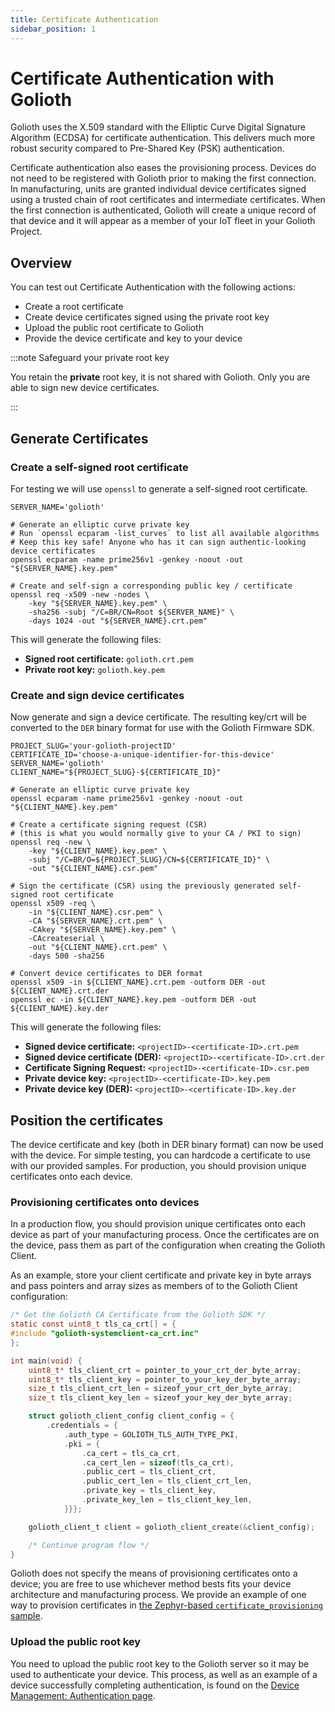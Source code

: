 ```yaml
---
title: Certificate Authentication
sidebar_position: 1
---
```


# Certificate Authentication with Golioth

Golioth uses the X.509 standard with the Elliptic Curve Digital Signature
Algorithm (ECDSA) for certificate authentication. This delivers much more
robust security compared to Pre-Shared Key (PSK) authentication.

Certificate authentication also eases the provisioning process. Devices do not
need to be registered with Golioth prior to making the first connection. In
manufacturing, units are granted individual device certificates signed using a
trusted chain of root certificates and intermediate certificates. When the first
connection is authenticated, Golioth will create a unique record of that device
and it will appear as a member of your IoT fleet in your Golioth Project.

## Overview

You can test out Certificate Authentication with the following actions:

* Create a root certificate
* Create device certificates signed using the private root key
* Upload the public root certificate to Golioth
* Provide the device certificate and key to your device

:::note Safeguard your private root key

You retain the **private** root key, it is not shared with Golioth. Only you are
able to sign new device certificates.

:::

## Generate Certificates

### Create a self-signed root certificate

For testing we will use `openssl` to generate a self-signed root certificate.

```shell
SERVER_NAME='golioth'

# Generate an elliptic curve private key
# Run `openssl ecparam -list_curves` to list all available algorithms
# Keep this key safe! Anyone who has it can sign authentic-looking device certificates
openssl ecparam -name prime256v1 -genkey -noout -out "${SERVER_NAME}.key.pem"

# Create and self-sign a corresponding public key / certificate
openssl req -x509 -new -nodes \
    -key "${SERVER_NAME}.key.pem" \
    -sha256 -subj "/C=BR/CN=Root ${SERVER_NAME}" \
    -days 1024 -out "${SERVER_NAME}.crt.pem"
```

This will generate the following files:

* **Signed root certificate:** `golioth.crt.pem`
* **Private root key:** `golioth.key.pem`

### Create and sign device certificates

Now generate and sign a device certificate. The resulting key/crt will be
converted to the `DER` binary format for use with the Golioth Firmware SDK.

```shell
PROJECT_SLUG='your-golioth-projectID'
CERTIFICATE_ID='choose-a-unique-identifier-for-this-device'
SERVER_NAME='golioth'
CLIENT_NAME="${PROJECT_SLUG}-${CERTIFICATE_ID}"

# Generate an elliptic curve private key
openssl ecparam -name prime256v1 -genkey -noout -out "${CLIENT_NAME}.key.pem"

# Create a certificate signing request (CSR)
# (this is what you would normally give to your CA / PKI to sign)
openssl req -new \
    -key "${CLIENT_NAME}.key.pem" \
    -subj "/C=BR/O=${PROJECT_SLUG}/CN=${CERTIFICATE_ID}" \
    -out "${CLIENT_NAME}.csr.pem"

# Sign the certificate (CSR) using the previously generated self-signed root certificate
openssl x509 -req \
    -in "${CLIENT_NAME}.csr.pem" \
    -CA "${SERVER_NAME}.crt.pem" \
    -CAkey "${SERVER_NAME}.key.pem" \
    -CAcreateserial \
    -out "${CLIENT_NAME}.crt.pem" \
    -days 500 -sha256

# Convert device certificates to DER format
openssl x509 -in ${CLIENT_NAME}.crt.pem -outform DER -out ${CLIENT_NAME}.crt.der
openssl ec -in ${CLIENT_NAME}.key.pem -outform DER -out ${CLIENT_NAME}.key.der
```

This will generate the following files:

* **Signed device certificate:** `<projectID>-<certificate-ID>.crt.pem`
* **Signed device certificate (DER):** `<projectID>-<certificate-ID>.crt.der`
* **Certificate Signing Request:** `<projectID>-<certificate-ID>.csr.pem`
* **Private device key:** `<projectID>-<certificate-ID>.key.pem`
* **Private device key (DER):** `<projectID>-<certificate-ID>.key.der`

## Position the certificates

The device certificate and key (both in DER binary format) can now be used with
the device. For simple testing, you can hardcode a certificate to use with our
provided samples. For production, you should provision unique certificates onto each
device.

### Provisioning certificates onto devices

In a production flow, you should provision unique certificates onto each device
as part of your manufacturing process. Once the certificates are on the device,
pass them as part of the configuration when creating the Golioth Client.

As an example, store your client certificate and private key in byte arrays and
pass pointers and array sizes as members of to the Golioth Client configuration:

```c
/* Get the Golioth CA Certificate from the Golioth SDK */
static const uint8_t tls_ca_crt[] = {
#include "golioth-systemclient-ca_crt.inc"
};

int main(void) {
    uint8_t* tls_client_crt = pointer_to_your_crt_der_byte_array;
    uint8_t* tls_client_key = pointer_to_your_key_der_byte_array;
    size_t tls_client_crt_len = sizeof_your_crt_der_byte_array;
    size_t tls_client_key_len = sizeof_your_key_der_byte_array;

    struct golioth_client_config client_config = {
        .credentials = {
            .auth_type = GOLIOTH_TLS_AUTH_TYPE_PKI,
            .pki = {
                .ca_cert = tls_ca_crt,
                .ca_cert_len = sizeof(tls_ca_crt),
                .public_cert = tls_client_crt,
                .public_cert_len = tls_client_crt_len,
                .private_key = tls_client_key,
                .private_key_len = tls_client_key_len,
            }}};

    golioth_client_t client = golioth_client_create(&client_config);

    /* Continue program flow */
}
```

Golioth does not specify the means of provisioning certificates onto a device;
you are free to use whichever method bests fits your device architecture and
manufacturing process. We provide an example of one way to provision
certificates in [the Zephyr-based `certificate_provisioning`
sample](https://github.com/golioth/golioth-firmware-sdk/tree/main/examples/zephyr/certificate_provisioning).

### Upload the public root key

You need to upload the public root key to the Golioth server so it may be used
to authenticate your device. This process, as well as an example of a device
successfully completing authentication, is found on the [Device Management:
Authentication page](/device-management/authentication/certificate-auth).

